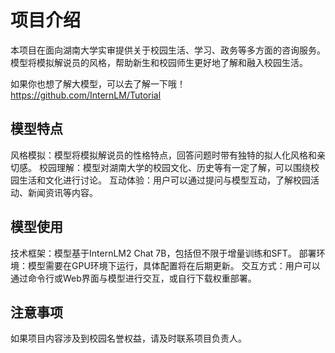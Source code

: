 # 项目介绍
本项目在面向湖南大学实审提供关于校园生活、学习、政务等多方面的咨询服务。模型将模拟解说员的风格，帮助新生和校园师生更好地了解和融入校园生活。

如果你也想了解大模型，可以去了解一下哦！https://github.com/InternLM/Tutorial

## 模型特点
风格模拟：模型将模拟解说员的性格特点，回答问题时带有独特的拟人化风格和亲切感。
校园理解：模型对湖南大学的校园文化、历史等有一定了解，可以围绕校园生活和文化进行讨论。
互动体验：用户可以通过提问与模型互动，了解校园活动、新闻资讯等内容。
## 模型使用
技术框架：模型基于InternLM2 Chat 7B，包括但不限于增量训练和SFT。
部署环境：模型需要在GPU环境下运行，具体配置将在后期更新。
交互方式：用户可以通过命令行或Web界面与模型进行交互，或自行下载权重部署。
## 注意事项
如果项目内容涉及到校园名誉权益，请及时联系项目负责人。
